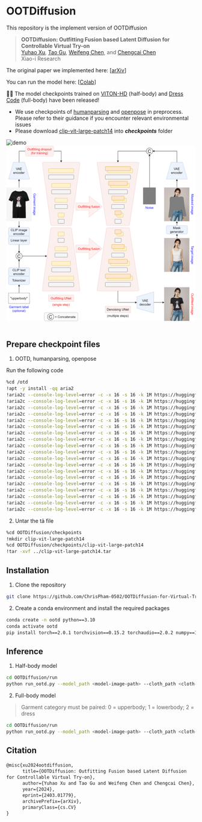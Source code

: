 # OOTDiffusion
This repository is the implement version of OOTDiffusion

> **OOTDiffusion: Outfitting Fusion based Latent Diffusion for Controllable Virtual Try-on**<br>
> [Yuhao Xu](https://scholar.google.com/citations?user=FF7JVLsAAAAJ&hl=zh-CN), [Tao Gu](https://github.com/T-Gu), [Weifeng Chen](https://github.com/ShineChen1024), and [Chengcai Chen](https://www.researchgate.net/profile/Chengcai-Chen)<br>
> Xiao-i Research

The original paper we implemented here: [[arXiv](https://arxiv.org/abs/2403.01779)]

You can run the model here: [[Colab](https://colab.research.google.com/drive/1jUWgZYoShcfQQOwe1ZQswnz5AmOnf667?usp=sharing)]

🥳🥳 The model checkpoints trained on [VITON-HD](https://github.com/shadow2496/VITON-HD) (half-body) and [Dress Code](https://github.com/aimagelab/dress-code) (full-body) have been released!

* We use checkpoints of [humanparsing](https://github.com/GoGoDuck912/Self-Correction-Human-Parsing) and [openpose](https://huggingface.co/lllyasviel/ControlNet/tree/main/annotator/ckpts) in preprocess. Please refer to their guidance if you encounter relevant environmental issues
* Please download [clip-vit-large-patch14](https://huggingface.co/openai/clip-vit-large-patch14) into ***checkpoints*** folder

![demo](images/demo.png)&nbsp;
![workflow](images/workflow.png)&nbsp;

## Prepare checkpoint files
1. OOTD, humanparsing, openpose

Run the following code
```sh
%cd /otd
!apt -y install -qq aria2
!aria2c --console-log-level=error -c -x 16 -s 16 -k 1M https://huggingface.co/camenduru/OOTDiffusion/resolve/main/checkpoints/humanparsing/exp-schp-201908261155-lip.pth -d /OOTDiffusion/checkpoints/humanparsing -o exp-schp-201908261155-lip.pth
!aria2c --console-log-level=error -c -x 16 -s 16 -k 1M https://huggingface.co/camenduru/OOTDiffusion/resolve/main/checkpoints/humanparsing/exp-schp-201908301523-atr.pth -d /OOTDiffusion/checkpoints/humanparsing -o exp-schp-201908301523-atr.pth
!aria2c --console-log-level=error -c -x 16 -s 16 -k 1M https://huggingface.co/camenduru/OOTDiffusion/resolve/main/checkpoints/openpose/ckpts/body_pose_model.pth -d /OOTDiffusion/checkpoints/openpose/ckpts -o body_pose_model.pth
!aria2c --console-log-level=error -c -x 16 -s 16 -k 1M https://huggingface.co/camenduru/OOTDiffusion/raw/main/checkpoints/ootd/feature_extractor/preprocessor_config.json -d /OOTDiffusion/checkpoints/ootd/feature_extractor -o preprocessor_config.json
!aria2c --console-log-level=error -c -x 16 -s 16 -k 1M https://huggingface.co/camenduru/OOTDiffusion/raw/main/checkpoints/ootd/ootd_hd/checkpoint-36000/unet_garm/config.json -d /OOTDiffusion/checkpoints/ootd/ootd_hd/checkpoint-36000/unet_garm -o config.json
!aria2c --console-log-level=error -c -x 16 -s 16 -k 1M https://huggingface.co/camenduru/OOTDiffusion/resolve/main/checkpoints/ootd/ootd_hd/checkpoint-36000/unet_garm/diffusion_pytorch_model.safetensors -d /OOTDiffusion/checkpoints/ootd/ootd_hd/checkpoint-36000/unet_garm -o diffusion_pytorch_model.safetensors
!aria2c --console-log-level=error -c -x 16 -s 16 -k 1M https://huggingface.co/camenduru/OOTDiffusion/raw/main/checkpoints/ootd/ootd_hd/checkpoint-36000/unet_vton/config.json -d /OOTDiffusion/checkpoints/ootd/ootd_hd/checkpoint-36000/unet_vton -o config.json
!aria2c --console-log-level=error -c -x 16 -s 16 -k 1M https://huggingface.co/camenduru/OOTDiffusion/resolve/main/checkpoints/ootd/ootd_hd/checkpoint-36000/unet_vton/diffusion_pytorch_model.safetensors -d /OOTDiffusion/checkpoints/ootd/ootd_hd/checkpoint-36000/unet_vton -o diffusion_pytorch_model.safetensors
!aria2c --console-log-level=error -c -x 16 -s 16 -k 1M https://huggingface.co/camenduru/OOTDiffusion/raw/main/checkpoints/ootd/scheduler/scheduler_config.json -d /OOTDiffusion/checkpoints/ootd/scheduler -o scheduler_config.json
!aria2c --console-log-level=error -c -x 16 -s 16 -k 1M https://huggingface.co/camenduru/OOTDiffusion/raw/main/checkpoints/ootd/text_encoder/config.json -d /OOTDiffusion/checkpoints/ootd/text_encoder -o config.json
!aria2c --console-log-level=error -c -x 16 -s 16 -k 1M https://huggingface.co/camenduru/OOTDiffusion/resolve/main/checkpoints/ootd/text_encoder/pytorch_model.bin -d /OOTDiffusion/checkpoints/ootd/text_encoder -o pytorch_model.bin
!aria2c --console-log-level=error -c -x 16 -s 16 -k 1M https://huggingface.co/camenduru/OOTDiffusion/raw/main/checkpoints/ootd/tokenizer/merges.txt -d /OOTDiffusion/checkpoints/ootd/tokenizer -o merges.txt
!aria2c --console-log-level=error -c -x 16 -s 16 -k 1M https://huggingface.co/camenduru/OOTDiffusion/raw/main/checkpoints/ootd/tokenizer/special_tokens_map.json -d /OOTDiffusion/checkpoints/ootd/tokenizer -o special_tokens_map.json
!aria2c --console-log-level=error -c -x 16 -s 16 -k 1M https://huggingface.co/camenduru/OOTDiffusion/raw/main/checkpoints/ootd/tokenizer/tokenizer_config.json -d /OOTDiffusion/checkpoints/ootd/tokenizer -o tokenizer_config.json
!aria2c --console-log-level=error -c -x 16 -s 16 -k 1M https://huggingface.co/camenduru/OOTDiffusion/raw/main/checkpoints/ootd/tokenizer/vocab.json -d /OOTDiffusion/checkpoints/ootd/tokenizer -o vocab.json
!aria2c --console-log-level=error -c -x 16 -s 16 -k 1M https://huggingface.co/camenduru/OOTDiffusion/raw/main/checkpoints/ootd/vae/config.json -d /OOTDiffusion/checkpoints/ootd/vae -o config.json
!aria2c --console-log-level=error -c -x 16 -s 16 -k 1M https://huggingface.co/camenduru/OOTDiffusion/resolve/main/checkpoints/ootd/vae/diffusion_pytorch_model.bin -d /OOTDiffusion/checkpoints/ootd/vae -o diffusion_pytorch_model.bin
!aria2c --console-log-level=error -c -x 16 -s 16 -k 1M https://huggingface.co/camenduru/OOTDiffusion/raw/main/checkpoints/ootd/model_index.json -d /OOTDiffusion/checkpoints/ootd -o model_index.json
!aria2c --console-log-level=error -c -x 16 -s 16 -k 1M https://huggingface.co/camenduru/SUPIR/resolve/main/clip-vit-large-patch14.tar -d /OOTDiffusion/checkpoints -o clip-vit-large-patch14.tar
```
2. Untar the tả file
```sh
%cd OOTDiffusion/checkpoints
!mkdir clip-vit-large-patch14
%cd OOTDiffusion/checkpoints/clip-vit-large-patch14
!tar -xvf ../clip-vit-large-patch14.tar
```
## Installation
1. Clone the repository

```sh
git clone https://github.com/ChrisPham-0502/OOTDiffusion-for-Virtual-Try-on.git
```

2. Create a conda environment and install the required packages

```sh
conda create -n ootd python==3.10
conda activate ootd
pip install torch==2.0.1 torchvision==0.15.2 torchaudio==2.0.2 numpy==1.24.4 scipy==1.10.1 scikit-image==0.21.0 opencv-python==4.7.0.72 pillow==9.4.0 diffusers==0.24.0 transformers==4.36.2 accelerate==0.26.1 matplotlib==3.7.4 tqdm==4.64.1 gradio==4.16.0 config==0.5.1 einops==0.7.0 ninja==1.10.2
```

## Inference
1. Half-body model

```sh
cd OOTDiffusion/run
python run_ootd.py --model_path <model-image-path> --cloth_path <cloth-image-path> --scale 2.0 --sample 4
```

2. Full-body model 

> Garment category must be paired: 0 = upperbody; 1 = lowerbody; 2 = dress

```sh
cd OOTDiffusion/run
python run_ootd.py --model_path <model-image-path> --cloth_path <cloth-image-path> --model_type dc --category 2 --scale 2.0 --sample 4
```

## Citation
```
@misc{xu2024ootdiffusion,
      title={OOTDiffusion: Outfitting Fusion based Latent Diffusion for Controllable Virtual Try-on}, 
      author={Yuhao Xu and Tao Gu and Weifeng Chen and Chengcai Chen},
      year={2024},
      eprint={2403.01779},
      archivePrefix={arXiv},
      primaryClass={cs.CV}
}
```

